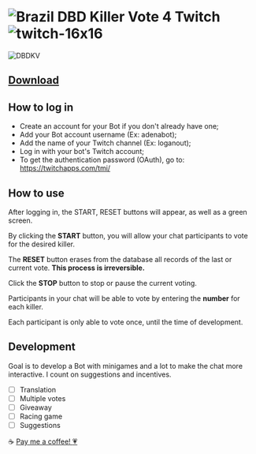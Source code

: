 # ![Brazil](https://user-images.githubusercontent.com/4658212/228728488-d20fa9a9-781e-45a8-b597-057211a485b0.png) DBD Killer Vote 4 Twitch ![twitch-16x16](https://user-images.githubusercontent.com/4658212/228728221-e39a28b0-4199-41a3-b433-0c4b09ad6aee.png)


<picture>
  <source media="(prefers-color-scheme: dark)" srcset="https://i.ibb.co/kgLLYbv/Screenshot-1.png">
  <source media="(prefers-color-scheme: light)" srcset="https://i.ibb.co/kgLLYbv/Screenshot-1.png">
  <img alt="DBDKV" src="https://i.ibb.co/kgLLYbv/Screenshot-1.png">
</picture>

## [Download](https://github.com/loganout/DBD_Killer_Vote_4_Twitch/archive/refs/heads/main.zip)

## How to log in
* Create an account for your Bot if you don't already have one;
* Add your Bot account username (Ex: adenabot);
* Add the name of your Twitch channel (Ex: loganout);
* Log in with your bot's Twitch account;
* To get the authentication password (OAuth), go to: https://twitchapps.com/tmi/

## How to use
After logging in, the START, RESET buttons will appear, as well as a green screen.

By clicking the **START** button, you will allow your chat participants to vote for the desired killer.

The **RESET** button erases from the database all records of the last or current vote. **This process is irreversible.**

Click the **STOP** button to stop or pause the current voting.

Participants in your chat will be able to vote by entering the **number** for each killer.

Each participant is only able to vote once, until the time of development.

## Development
Goal is to develop a Bot with minigames and a lot to make the chat more interactive. I count on suggestions and incentives.

- [ ] Translation
- [ ] Multiple votes
- [ ] Giveaway
- [ ] Racing game
- [ ] Suggestions

:coffee: [Pay me a coffee! :heartpulse:](https://www.paypal.com/donate/?hosted_button_id=522YQG8LS9WBY)
